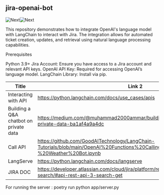 ## jira-openai-bot

![Next][chatGpt]![Next][python]

This repository demonstrates how to integrate OpenAI's language model with LangChain to interact with Jira. The integration allows for automated ticket creation, updates, and retrieval using natural language processing capabilities.

Prerequisites

Python 3.9+
Jira Account: Ensure you have access to a Jira account and relevant API keys.
OpenAI API Key: Required for accessing OpenAI’s language model.
LangChain Library: Install via pip.


| Title                                  | Link 2                                                                                                                                     |
|----------------------------------------|--------------------------------------------------------------------------------------------------------------------------------------------|
| Interacting with API                   | https://python.langchain.com/docs/use_cases/apis                                                                                           |
| Building a Q&A chatbot on private data | https://medium.com/@muhammad2000ammar/building-a-q-a-chatbot-on-private-data-ba1af4a9a4dc                                                  |
| Call API                               | https://github.com/GoodAITechnology/LangChain-Tutorials/blob/main/OpenAI%20Functions%20Calling%20%2B%20LangChain%20-%20Weather%20Bot.ipynb |
| LangServe                              | https://python.langchain.com/docs/langserve                                                                                                |
| JIRA DOC                              | https://developer.atlassian.com/cloud/jira/platform/rest/v3/api-group-issue-search/#api-rest-api-3-search-get                                                                                                |

For running the server :  poetry run python app/server.py

[chatGpt]: https://img.shields.io/badge/chatGPT-74aa9c?logo=openai&logoColor=white
[python]: https://img.shields.io/badge/Python-3.9-3776AB.svg?style=flat&logo=python&logoColor=white
